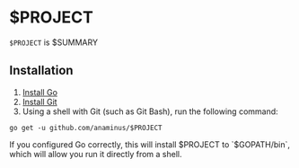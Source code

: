 # $PROJECT

`$PROJECT` is $SUMMARY

## Installation

1. [Install Go](https://golang.org/doc/install)
2. [Install Git](https://git-scm.com/downloads)
3. Using a shell with Git (such as Git Bash), run the following command:

```
go get -u github.com/anaminus/$PROJECT
```

If you configured Go correctly, this will install $PROJECT to `$GOPATH/bin`,
which will allow you run it directly from a shell.
